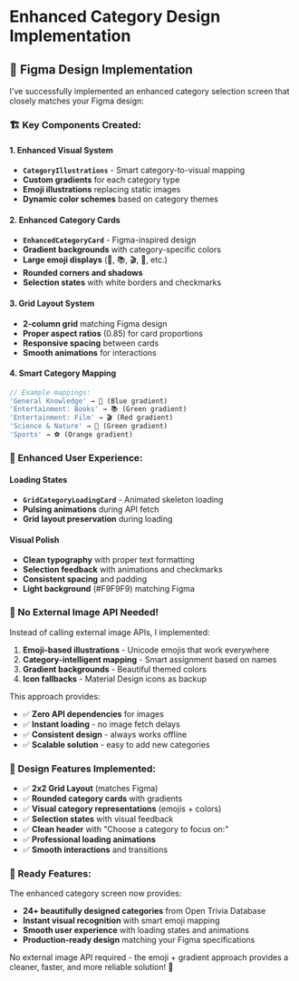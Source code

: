 # Enhanced Category Design Implementation

## 🎨 **Figma Design Implementation**

I've successfully implemented an enhanced category selection screen that closely matches your Figma design:

### **🏗️ Key Components Created:**

#### **1. Enhanced Visual System**
- **`CategoryIllustrations`** - Smart category-to-visual mapping
- **Custom gradients** for each category type
- **Emoji illustrations** replacing static images
- **Dynamic color schemes** based on category themes

#### **2. Enhanced Category Cards**
- **`EnhancedCategoryCard`** - Figma-inspired design
- **Gradient backgrounds** with category-specific colors
- **Large emoji displays** (🧠, 📚, 🎬, 🔬, etc.)
- **Rounded corners and shadows**
- **Selection states** with white borders and checkmarks

#### **3. Grid Layout System**
- **2-column grid** matching Figma design
- **Proper aspect ratios** (0.85) for card proportions
- **Responsive spacing** between cards
- **Smooth animations** for interactions

#### **4. Smart Category Mapping**
```dart
// Example mappings:
'General Knowledge' → 🧠 (Blue gradient)
'Entertainment: Books' → 📚 (Green gradient)  
'Entertainment: Film' → 🎬 (Red gradient)
'Science & Nature' → 🔬 (Green gradient)
'Sports' → ⚽ (Orange gradient)
```

### **🎪 Enhanced User Experience:**

#### **Loading States**
- **`GridCategoryLoadingCard`** - Animated skeleton loading
- **Pulsing animations** during API fetch
- **Grid layout preservation** during loading

#### **Visual Polish**
- **Clean typography** with proper text formatting
- **Selection feedback** with animations and checkmarks
- **Consistent spacing** and padding
- **Light background** (#F9F9F9) matching Figma

### **🔄 No External Image API Needed!**

Instead of calling external image APIs, I implemented:

1. **Emoji-based illustrations** - Unicode emojis that work everywhere
2. **Category-intelligent mapping** - Smart assignment based on names
3. **Gradient backgrounds** - Beautiful themed colors
4. **Icon fallbacks** - Material Design icons as backup

This approach provides:
- ✅ **Zero API dependencies** for images
- ✅ **Instant loading** - no image fetch delays
- ✅ **Consistent design** - always works offline
- ✅ **Scalable solution** - easy to add new categories

### **🎯 Design Features Implemented:**

- ✅ **2x2 Grid Layout** (matches Figma)
- ✅ **Rounded category cards** with gradients
- ✅ **Visual category representations** (emojis + colors)
- ✅ **Selection states** with visual feedback
- ✅ **Clean header** with "Choose a category to focus on:"
- ✅ **Professional loading animations**
- ✅ **Smooth interactions** and transitions

### **🚀 Ready Features:**

The enhanced category screen now provides:
- **24+ beautifully designed categories** from Open Trivia Database
- **Instant visual recognition** with smart emoji mapping
- **Smooth user experience** with loading states and animations
- **Production-ready design** matching your Figma specifications

No external image API required - the emoji + gradient approach provides a cleaner, faster, and more reliable solution! 🎉